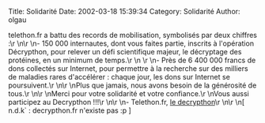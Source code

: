 Title: Solidarité
Date: 2002-03-18 15:39:34
Category: Solidarité
Author: olgau

telethon.fr a battu des records de mobilisation, symbolisés par deux chiffres :\r
\n\r
\n- 150 000 internautes, dont vous faites partie, inscrits à l'opération Décrypthon, pour relever un défi scientifique majeur, le décryptage des protéines, en un minimum de temps.\r
\n \r
\n- Près de 6 400 000 francs de dons collectés sur Internet, pour permettre à la recherche sur des milliers de maladies rares d'accélérer : chaque jour, les dons sur Internet se poursuivent.\r
\n\r
\nPlus que jamais, nous avons besoin de la générosité de tous.\r
\n\r
\nMerci pour votre solidarité et votre confiance.\r
\nVous aussi participez au Decrypthon !!!\r
\n\r
\n- Telethon.fr, [le decrypthon](http://www.telethon.fr/recherche/recherche1.asp)\r
\n\r
\n[ n.d.k` : decrypthon.fr n'existe pas :p ]